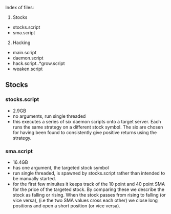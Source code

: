 Index of files:
1. Stocks
  * stocks.script
  * sma.script
2. Hacking
  * main.script
  * daemon.script
  * hack.script..*grow.script
  * weaken.script

## Stocks 		
### stocks.script
  * 2.9GB
  * no arguments, run single threaded
  * this executes a series of six daemon scripts onto a target server. Each runs the same strategy on a different stock symbol. The six are chosen for having been found to consistently give positive returns using the strategy.
### sma.script
  * 16.4GB
  * has one argument, the targeted stock symbol
  * run single threaded, is spawned by stocks.script rather than intended to be manually started.
  * for the first few minuites it keeps track of the 10 point and 40 point SMA for the price of the targeted stock. By comparing these we describe the stock as falling or rising. When the stock passes from rising to falling (or vice versa), (i.e the two SMA values cross each other) we close long positions and open a short position (or vice versa).
	
